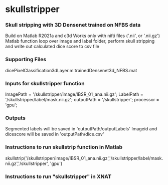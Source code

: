 # skullstripper

### Skull stripping with 3D Densenet trained on NFBS data ###
Build on Matlab R2021a and c3d
Works only with nifti files ('.nii', or '.nii.gz')
Matlab function loop over image and label folder, perform skull stripping and write out calculated dice score to csv file

### Supporting Files ###
dicePixelClassification3dLayer.m
trainedDensenet3d_NFBS.mat

### Inputs for skullstripper function ###
ImagePath  = '/skullstripper/image/IBSR_01_ana.nii.gz';
LabelPath  = '/skullstripper/label/mask.nii.gz';
outputPath = '/skullstripper';
processor = 'gpu';

### Outputs ###
Segmented labels will be saved in 'outputPath/outputLabels'
Imageid and dicescore will be saved in 'outputPath/dice.csv'

### Instructions to run skullstrip function in Matlab ###
skullstrip('/skullstripper/image/IBSR_01_ana.nii.gz','/skullstripper/label/mask.nii.gz','/skullstripper', 'gpu')

### Instructions to run "skullstripper" in XNAT ###
